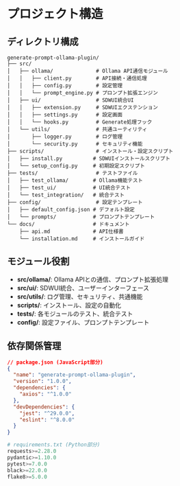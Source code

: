 # プロジェクト構造

## ディレクトリ構成
```
generate-prompt-ollama-plugin/
├── src/
│   ├── ollama/              # Ollama API通信モジュール
│   │   ├── client.py        # API接続・通信処理
│   │   ├── config.py        # 設定管理
│   │   └── prompt_engine.py # プロンプト拡張エンジン
│   ├── ui/                  # SDWUI統合UI
│   │   ├── extension.py     # SDWUIエクステンション
│   │   ├── settings.py      # 設定画面
│   │   └── hooks.py         # Generate処理フック
│   └── utils/               # 共通ユーティリティ
│       ├── logger.py        # ログ管理
│       └── security.py      # セキュリティ機能
├── scripts/                 # インストール・設定スクリプト
│   ├── install.py          # SDWUIインストールスクリプト
│   └── setup_config.py     # 初期設定スクリプト
├── tests/                   # テストファイル
│   ├── test_ollama/        # Ollama機能テスト
│   ├── test_ui/            # UI統合テスト
│   └── test_integration/   # 統合テスト
├── config/                  # 設定テンプレート
│   ├── default_config.json # デフォルト設定
│   └── prompts/            # プロンプトテンプレート
└── docs/                   # ドキュメント
    ├── api.md              # API仕様書
    └── installation.md     # インストールガイド
```

## モジュール役割
- **src/ollama/**: Ollama APIとの通信、プロンプト拡張処理
- **src/ui/**: SDWUI統合、ユーザーインターフェース
- **src/utils/**: ログ管理、セキュリティ、共通機能
- **scripts/**: インストール、設定の自動化
- **tests/**: 各モジュールのテスト、統合テスト
- **config/**: 設定ファイル、プロンプトテンプレート

## 依存関係管理
```json
// package.json (JavaScript部分)
{
  "name": "generate-prompt-ollama-plugin",
  "version": "1.0.0",
  "dependencies": {
    "axios": "^1.0.0"
  },
  "devDependencies": {
    "jest": "^29.0.0",
    "eslint": "^8.0.0"
  }
}
```

```python
# requirements.txt (Python部分)
requests>=2.28.0
pydantic>=1.10.0
pytest>=7.0.0
black>=22.0.0
flake8>=5.0.0
```